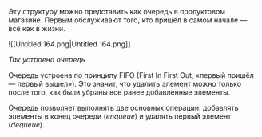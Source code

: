 Эту структуру можно представить как очередь в продуктовом магазине. Первым обслуживают того, кто пришёл в самом начале — всё как в жизни.

![[Untitled 164.png|Untitled 164.png]]

_Так устроена очередь_

Очередь устроена по принципу FIFO (First In First Out, «первый пришёл — первый вышел»). Это значит, что удалить элемент можно только после того, как были убраны все ранее добавленные элементы.

Очередь позволяет выполнять две основных операции: добавлять элементы в конец очереди (_enqueue_) и удалять первый элемент (_dequeue_).
